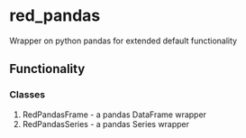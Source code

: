 # red_pandas
Wrapper on python pandas for extended default functionality

## Functionality

### Classes
1) RedPandasFrame - a pandas DataFrame wrapper
2) RedPandasSeries - a pandas Series wrapper

